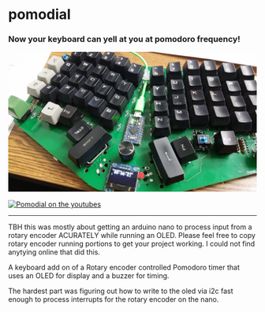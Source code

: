 # pomodial
### Now your keyboard can yell at you at pomodoro frequency!

![Pomodial installed on a Signum 3.1](https://github.com/TroyFletcher/pomodial/raw/master/20200219_085421.jpg)

[![Pomodial on the youtubes](https://img.youtube.com/vi/kT58mEs4q6I/0.jpg)](https://www.youtube.com/watch?v=kT58mEs4q6I)
***
TBH this was mostly about getting an arduino nano to process input from a rotary encoder ACURATELY while running an OLED. Please feel free to copy rotary encoder running portions to get your project working. I could not find anytying online that did this.

A keyboard add on of a Rotary encoder controlled Pomodoro timer that uses an OLED for display and a buzzer for timing.

The hardest part was figuring out how to write to the oled via i2c fast enough to process interrupts for the rotary encoder on the nano.